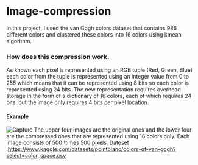 # Image-compression
In this project, I used the van Gogh colors dataset that contains 986 different colors and clustered these colors into 16 colors using kmean algorithm.
### How does this compression work.
As known each pixel is represented using an RGB tuple (Red, Green, Blue) each color from the tuple is represented using an integer value from 0 to 255 which means that it can be represented using 8 bits so each color is represented using 24 bits.
The new representation requires overhead storage in the form of a dictionary of 16 colors, each of which requires 24 bits, but the image only requires 4 bits per pixel location.
#### Example 
![Capture](https://user-images.githubusercontent.com/83555471/183440769-4a848167-dae3-4e03-b353-5ff2a2c765f1.PNG)
The upper four images are the original ones and the lower four are the compressed ones that are represented using 16 colors only.
Each image consists of 500 \times 500 pixels.
Dateset :https://www.kaggle.com/datasets/pointblanc/colors-of-van-gogh?select=color_space.csv
